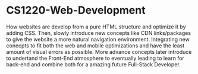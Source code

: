 # CS1220-Web-Development

How websites are develop from a pure HTML structure and optimize it by adding CSS. 
Then, slowly introduce new concepts like CDN links/packages to give the website a more natural navigation environment.
Integrating new conecpts to fit both the web and mobile optimizations and have the least amount of visual errors as possible.
More advance concepts later introduce to undertand the Front-End atmosphere to eventually leading to learn for back-end and combine both for a amazing future Full-Stack Developer.
